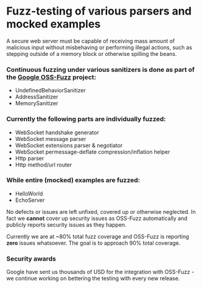 # Fuzz-testing of various parsers and mocked examples

A secure web server must be capable of receiving mass amount of malicious input without misbehaving or performing illegal actions, such as stepping outside of a memory block or otherwise spilling the beans.

### Continuous fuzzing under various sanitizers is done as part of the [Google OSS-Fuzz](https://github.com/google/oss-fuzz#oss-fuzz---continuous-fuzzing-for-open-source-software) project:
* UndefinedBehaviorSanitizer
* AddressSanitizer
* MemorySanitizer

### Currently the following parts are individually fuzzed:

* WebSocket handshake generator
* WebSocket message parser
* WebSocket extensions parser & negotiator
* WebSocket permessage-deflate compression/inflation helper
* Http parser
* Http method/url router

### While entire (mocked) examples are fuzzed:

* HelloWorld
* EchoServer

No defects or issues are left unfixed, covered up or otherwise neglected. In fact we **cannot** cover up security issues as OSS-Fuzz automatically and publicly reports security issues as they happen.

Currently we are at ~80% total fuzz coverage and OSS-Fuzz is reporting **zero** issues whatsoever. The goal is to approach 90% total coverage.

### Security awards
Google have sent us thousands of USD for the integration with OSS-Fuzz - we continue working on bettering the testing with every new release.
